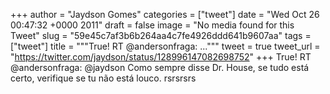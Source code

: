 
+++
author = "Jaydson Gomes"
categories = ["tweet"]
date = "Wed Oct 26 00:47:32 +0000 2011"
draft = false
image = "No media found for this Tweet"
slug = "59e45c7af3b6b264aa4c7fe4926ddd641b9607aa"
tags = ["tweet"]
title = """True! RT @andersonfraga: ..."""
tweet = true
tweet_url = "https://twitter.com/jaydson/status/128996147082698752"
+++
True! RT @andersonfraga: @jaydson Como sempre disse Dr. House, se tudo está certo, verifique se tu não está louco. rsrsrsrs
